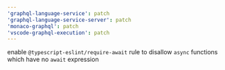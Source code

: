 ```yaml
---
'graphql-language-service': patch
'graphql-language-service-server': patch
'monaco-graphql': patch
'vscode-graphql-execution': patch
---
```


enable `@typescript-eslint/require-await` rule to disallow `async` functions which have no `await` expression
